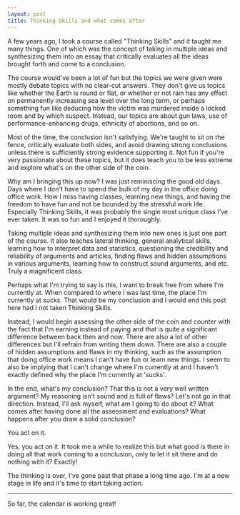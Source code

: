 ```yaml
---
layout: post
title: Thinking skills and what comes after
---
```


A few years ago, I took a course called "Thinking Skills" and it taught me many things. One of which was the concept of taking in multiple ideas and synthesizing them into an essay that critically evaluates all the ideas brought forth and come to a conclusion.  

The course would've been a lot of fun but the topics we were given were mostly debate topics with no clear-cut answers. They don't give us topics like whether the Earth is round or flat, or whether or not rain has any effect on permanently increasing sea level over the long term, or perhaps something fun like deducing how the victim was murdered inside a locked room and by which suspect. Instead, our topics are about gun laws, use of performance-enhancing drugs, ethnicity of abortions, and so on. 

Most of the time, the conclusion isn't satisfying. We're taught to sit on the fence, critically evaluate both sides, and avoid drawing strong conclusions unless there is sufficiently strong evidence supporting it. Not fun if you're very passionate about these topics, but it does teach you to be less extreme and explore what's on the other side of the coin.

Why am I bringing this up now? I was just reminiscing the good old days. Days where I don't have to spend the bulk of my day in the office doing office work. How I miss having classes, learning new things, and having the freedom to have fun and not be bounded by the stressful work life. Especially Thinking Skills, it was probably the single most unique class I've ever taken. It was so fun and I enjoyed it thoroughly.

Taking multiple ideas and synthesizing them into new ones is just one part of the course. It also teaches lateral thinking, general analytical skills, learning how to interpret data and statistics, questioning the credibility and reliability of arguments and articles, finding flaws and hidden assumptions in various arguments, learning how to construct sound arguments, and etc. Truly a magnificent class.

Perhaps what I'm trying to say is this, I want to break free from where I'm currently at. When compared to where I was last time, the place I'm currently at sucks. That would be my conclusion and I would end this post here had I not taken Thinking Skills.

Instead, I would begin assessing the other side of the coin and counter with the fact that I'm earning instead of paying and that is quite a significant difference between back then and now. There are also a lot of other differences but I'll refrain from writing them down. There are also a couple of hidden assumptions and flaws in my thinking, such as the assumption that doing office work means I can't have fun or learn new things. I seem to also be implying that I can't change where I'm currently at and I haven't exactly defined why the place I'm currently at 'sucks'. 

In the end, what's my conclusion? That this is not a very well written argument? My reasoning isn't sound and is full of flaws? Let's not go in that direction. Instead, I'll ask myself, what am I going to do about it? What comes after having done all the assessment and evaluations? What happens after you draw a solid conclusion? 

You act on it. 

Yes, you act on it. It took me a while to realize this but what good is there in doing all that work coming to a conclusion, only to let it sit there and do nothing with it? Exactly! 

The thinking is over, I've gone past that phase a long time ago. I'm at a new stage in life and it's time to start taking action. 

---
So far, the calendar is working great!